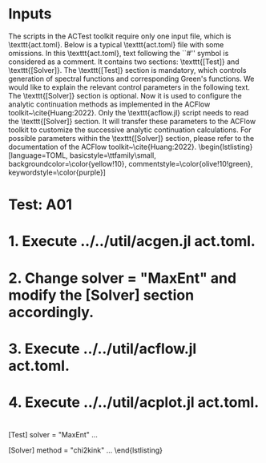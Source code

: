 # Inputs

The scripts in the ACTest toolkit require only one input file, which is \texttt{act.toml}. Below is a typical \texttt{act.toml} file with some omissions. In this \texttt{act.toml}, text following the ``\#'' symbol is considered as a comment. It contains two sections: \texttt{[Test]} and \texttt{[Solver]}. The \texttt{[Test]} section is mandatory, which controls generation of spectral functions and corresponding Green's functions. We would like to explain the relevant control parameters in the following text. The \texttt{[Solver]} section is optional. Now it is used to configure the analytic continuation methods as implemented in the ACFlow toolkit~\cite{Huang:2022}. Only the \texttt{acflow.jl} script needs to read the \texttt{[Solver]} section. It will transfer these parameters to the ACFlow toolkit to customize the successive analytic continuation calculations. For possible parameters within the \texttt{[Solver]} section, please refer to the documentation of the ACFlow toolkit~\cite{Huang:2022}.
\begin{lstlisting}[language=TOML,
basicstyle=\ttfamily\small,
backgroundcolor=\color{yellow!10},
commentstyle=\color{olive!10!green},
keywordstyle=\color{purple}]
#
# Test: A01
#
# 1. Execute ../../util/acgen.jl act.toml.
# 2. Change solver = "MaxEnt" and modify the [Solver] section accordingly.
# 3. Execute ../../util/acflow.jl act.toml.
# 4. Execute ../../util/acplot.jl act.toml.
#

[Test]
solver  = "MaxEnt"
...

[Solver]
method = "chi2kink"
...
\end{lstlisting}
